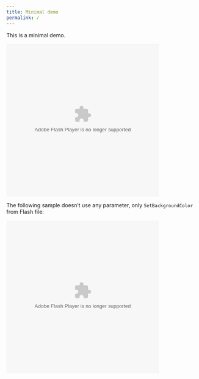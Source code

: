 ```yaml
---
title: Minimal demo
permalink: /
---
```


This is a minimal demo.

<object data="./006699.swf" type="application/x-shockwave-flash" width="400" height="400">
	<param name="movie" value="./006a699.swf" />
	<param name="allowScriptAccess" value="sameDomain" />
    <param name="quality" value="high" />
    <param name="scale" value="noscale" />
    <param name="bgcolor" value="006699" />
    <param name="menu" value="false" />
</object>

The following sample doesn’t use any parameter, only `SetBackgroundColor` from Flash file:

<object data="./006699.swf" type="application/x-shockwave-flash" width="400" height="400">
	<param name="movie" value="./006a699.swf" />
	<param name="allowScriptAccess" value="sameDomain" />
    <param name="quality" value="high" />
    <param name="scale" value="noscale" />
    <param name="menu" value="false" />
</object>

<script src="./ruffle.js"></script>

<script>
window.RufflePlayer.config = {
    "autoplay": "off"
};
</script>